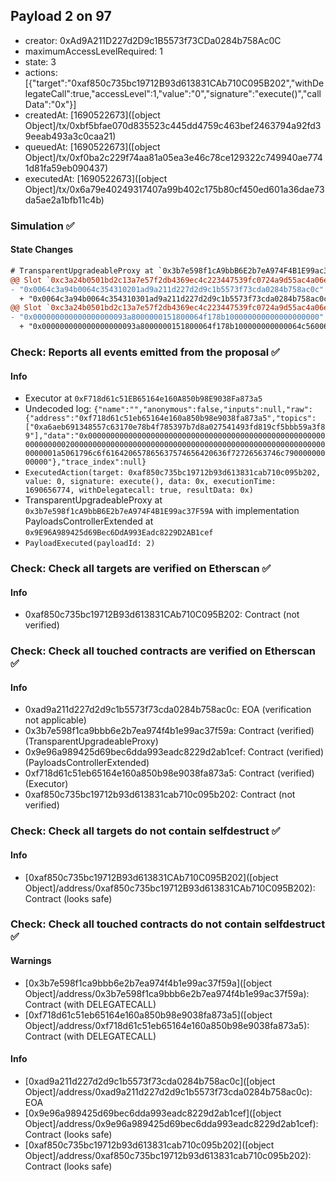 ## Payload 2 on 97

- creator: 0xAd9A211D227d2D9c1B5573f73CDa0284b758Ac0C
- maximumAccessLevelRequired: 1
- state: 3
- actions: [{"target":"0xaf850c735bc19712B93d613831CAb710C095B202","withDelegateCall":true,"accessLevel":1,"value":"0","signature":"execute()","callData":"0x"}]
- createdAt: [1690522673]([object Object]/tx/0xbf5bfae070d835523c445dd4759c463bef2463794a92fd39eeab493a3c0caa21)
- queuedAt: [1690522673]([object Object]/tx/0xf0ba2c229f74aa81a05ea3e46c78ce129322c749940ae7741d81fa59eb090437)
- executedAt: [1690522673]([object Object]/tx/0x6a79e40249317407a99b402c175b80cf450ed601a36dae73da5ae2a1bfb11c4b)

### Simulation :white_check_mark:

#### State Changes

```diff
# TransparentUpgradeableProxy at `0x3b7e598f1cA9bbB6E2b7eA974F4B1E99ac37F59A` with implementation PayloadsControllerExtended at `0x9E96A989425d69Bec6DdA993Eadc8229D2AB1cef`
@@ Slot `0xc3a24b0501bd2c13a7e57f2db4369ec4c223447539fc0724a9d55ac4a06ebd4d` @@
- "0x0064c3a94b0064c354310201ad9a211d227d2d9c1b5573f73cda0284b758ac0c"
  + "0x0064c3a94b0064c354310301ad9a211d227d2d9c1b5573f73cda0284b758ac0c"
@@ Slot `0xc3a24b0501bd2c13a7e57f2db4369ec4c223447539fc0724a9d55ac4a06ebd4e` @@
- "0x000000000000000000093a8000000151800064f178b100000000000000000000"
  + "0x000000000000000000093a8000000151800064f178b100000000000064c56006"
```
### Check: Reports all events emitted from the proposal :white_check_mark:

#### Info

- Executor at `0xF718d61c51EB65164e160A850b98E9038Fa873a5`
- Undecoded log: `{"name":"","anonymous":false,"inputs":null,"raw":{"address":"0xf718d61c51eb65164e160a850b98e9038fa873a5","topics":["0xa6aeb691348557c63170e78b4f785397b7d8a027541493fd819cf5bbb59a3f89"],"data":"0x0000000000000000000000000000000000000000000000000000000000000020000000000000000000000000000000000000000000000000000000000000001a5061796c6f616420657865637574656420636f72726563746c79000000000000"},"trace_index":null}`
- `ExecutedAction(target: 0xaf850c735bc19712b93d613831cab710c095b202, value: 0, signature: execute(), data: 0x, executionTime: 1690656774, withDelegatecall: true, resultData: 0x)`
- TransparentUpgradeableProxy at `0x3b7e598f1cA9bbB6E2b7eA974F4B1E99ac37F59A` with implementation PayloadsControllerExtended at `0x9E96A989425d69Bec6DdA993Eadc8229D2AB1cef`
- `PayloadExecuted(payloadId: 2)`

### Check: Check all targets are verified on Etherscan :white_check_mark:

#### Info

- 0xaf850c735bc19712B93d613831CAb710C095B202: Contract (not verified)

### Check: Check all touched contracts are verified on Etherscan :white_check_mark:

#### Info

- 0xad9a211d227d2d9c1b5573f73cda0284b758ac0c: EOA (verification not applicable)
- 0x3b7e598f1ca9bbb6e2b7ea974f4b1e99ac37f59a: Contract (verified) (TransparentUpgradeableProxy)
- 0x9e96a989425d69bec6dda993eadc8229d2ab1cef: Contract (verified) (PayloadsControllerExtended)
- 0xf718d61c51eb65164e160a850b98e9038fa873a5: Contract (verified) (Executor)
- 0xaf850c735bc19712b93d613831cab710c095b202: Contract (not verified)

### Check: Check all targets do not contain selfdestruct :white_check_mark:

#### Info

- [0xaf850c735bc19712B93d613831CAb710C095B202]([object Object]/address/0xaf850c735bc19712B93d613831CAb710C095B202): Contract (looks safe)

### Check: Check all touched contracts do not contain selfdestruct :white_check_mark:

#### Warnings

- [0x3b7e598f1ca9bbb6e2b7ea974f4b1e99ac37f59a]([object Object]/address/0x3b7e598f1ca9bbb6e2b7ea974f4b1e99ac37f59a): Contract (with DELEGATECALL)
- [0xf718d61c51eb65164e160a850b98e9038fa873a5]([object Object]/address/0xf718d61c51eb65164e160a850b98e9038fa873a5): Contract (with DELEGATECALL)

#### Info

- [0xad9a211d227d2d9c1b5573f73cda0284b758ac0c]([object Object]/address/0xad9a211d227d2d9c1b5573f73cda0284b758ac0c): EOA
- [0x9e96a989425d69bec6dda993eadc8229d2ab1cef]([object Object]/address/0x9e96a989425d69bec6dda993eadc8229d2ab1cef): Contract (looks safe)
- [0xaf850c735bc19712b93d613831cab710c095b202]([object Object]/address/0xaf850c735bc19712b93d613831cab710c095b202): Contract (looks safe)

